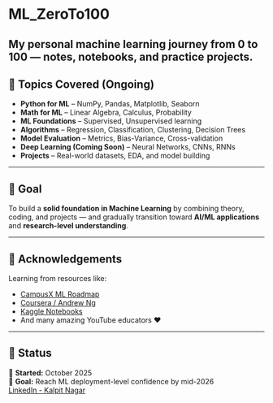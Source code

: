 # ML_ZeroTo100
My personal machine learning journey from 0 to 100 — notes, notebooks, and practice projects.
---

## 🧩 Topics Covered (Ongoing)
- **Python for ML** – NumPy, Pandas, Matplotlib, Seaborn  
- **Math for ML** – Linear Algebra, Calculus, Probability  
- **ML Foundations** – Supervised, Unsupervised learning  
- **Algorithms** – Regression, Classification, Clustering, Decision Trees  
- **Model Evaluation** – Metrics, Bias-Variance, Cross-validation  
- **Deep Learning (Coming Soon)** – Neural Networks, CNNs, RNNs  
- **Projects** – Real-world datasets, EDA, and model building  

---

## 🧠 Goal
To build a **solid foundation in Machine Learning** by combining theory, coding, and projects — and gradually transition toward **AI/ML applications** and **research-level understanding**.

---

## 🌟 Acknowledgements
Learning from resources like:
- [CampusX ML Roadmap](https://www.youtube.com/@campusx-official)
- [Coursera / Andrew Ng](https://www.coursera.org/learn/machine-learning)
- [Kaggle Notebooks](https://www.kaggle.com/)
- And many amazing YouTube educators ❤️

---

## 🧾 Status
📅 **Started:** October 2025  
🏁 **Goal:** Reach ML deployment-level confidence by mid-2026  
[LinkedIn - Kalpit Nagar](https://www.linkedin.com/in/kalpitnagar312/)
